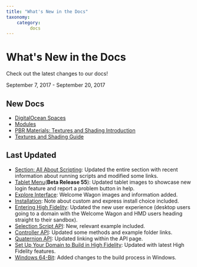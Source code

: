 ```yaml
---
title: "What's New in the Docs"
taxonomy:
    category:
         docs
---
```


# What's New in the Docs

Check out the latest changes to our docs!

September 7, 2017 - September 20, 2017

## New Docs
* [DigitalOcean Spaces](../create-and-explore/start-working-in-your-sandbox/digital-ocean/digital-ocean-spaces)
* [Modules](../api-reference/module)
* [PBR Materials: Textures and Shading Introduction](../create-and-explore/3d-modeling/materials)
* [Textures and Shading Guide](../create-and-explore/3d-modeling/materials/pbr-materials-guide)



## Last Updated
* [Section: All About Scripting](../create-and-explore/all-about-scripting): Updated the entire section with recent information about running scripts and modified some links. 
* [Tablet Menu](../create-and-explore/explore-interface/menu)(**Beta Release 55**): Updated tablet images to showcase new login feature and report a problem button in help. 
* [Explore Interface](../create-and-explore/explore-interface): Welcome Wagon images and information added.
* [Installation](../get-started/installation): Note about custom and express install choice included. 
* [Entering High Fidelity](/create-and-explore/entering-high-fidelity): Updated the new user experience (desktop users going to a domain with the Welcome Wagon and HMD users heading straight to their sandbox).
* [Selection Script API](../api-reference/selection-script#examples): New, relevant example included. 
* [Controller API](../api-reference/controller): Updated some methods and example folder links. 
* [Quaternion API](../api-reference/quat): Updated linking within the API page. 
* [Set Up Your Domain to Build in High Fidelity](../learn-with-us/setup-your-domain-to-build): Updated with latest High Fidelity features. 
* [Windows 64-Bit](../build-guide/windows-64-bit): Added changes to the build process in Windows. 








